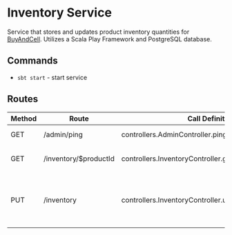 # Inventory Service

Service that stores and updates product inventory quantities for [BuyAndCell](https://github.com/LexBedwell/BuyAndCell).
Utilizes a Scala Play Framework and PostgreSQL database.

## Commands
- `sbt start` - start service

## Routes

| Method | Route | Call Definition | Description
| ------ | ----- | ----- | -----------
| GET | /admin/ping | controllers.AdminController.ping | Ping service
| GET | /inventory/$productId | controllers.InventoryController.getProductInventory | Check if product is in-stock
| PUT | /inventory | controllers.InventoryController.updateProductInventory | Deduct ordered quantities from product inventory
